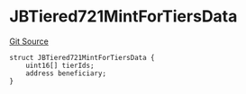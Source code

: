 # JBTiered721MintForTiersData

[Git Source](https://github.com/jbx-protocol/juice-721-delegate/blob/24c33179caef17b169ec5b6eb95923f5da66bf32/contracts/structs/JBTiered721MintForTiersData.sol)

```solidity
struct JBTiered721MintForTiersData {
    uint16[] tierIds;
    address beneficiary;
}
```

